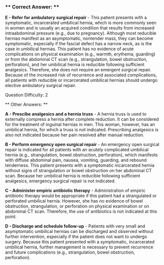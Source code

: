 ### ** Correct Answer: **

**E - Refer for ambulatory surgical repair** - This patient presents with a symptomatic, incarcerated umbilical hernia, which is more commonly seen in women and is usually an acquired condition that results from increased intraabdominal pressure (e.g., due to pregnancy). Although most reducible hernias manifest as an asymptomatic, nontender mass, they can become symptomatic, especially if the fascial defect has a narrow neck, as is the case in umbilical hernias. This patient has no evidence of acute complications on physical examination (e.g., warmth, erythema, guarding) or from the abdominal CT scan (e.g., strangulation, bowel obstruction, perforation), and her umbilical hernia is reducible following sufficient analgesics. Therefore, she does not require an emergent surgical repair. Because of the increased risk of recurrence and associated complications, all patients with reducible or incarcerated umbilical hernias should undergo elective ambulatory surgical repair.

Question Difficulty: 2

** Other Answers: **

**A - Prescibe analgesics and a hernia truss** - A hernia truss is used to externally compress a hernia after complete reduction. It can be considered for the treatment of inguinal hernias in men. This woman, however, has an umbilical hernia, for which a truss is not indicated. Prescribing analgesics is also not indicated because her pain resolved after manual reduction.

**B - Perform emergency open surgical repair** - An emergency open surgical repair is indicated for all patients with an acutely complicated umbilical hernia (e.g., strangulation, bowel obstruction, perforation), which manifests with diffuse abdominal pain, nausea, vomiting, guarding, and rebound tenderness. This patient presents with a symptomatic incarcerated hernia without signs of strangulation or bowel obstruction on her abdominal CT scan. Because her umbilical hernia is reducible following sufficient analgesics, emergency surgical repair is not indicated.

**C - Administer empiric antibiotic therapy** - Administration of empiric antibiotic therapy would be appropriate if this patient had a strangulated or perforated umbilical hernia. However, she has no evidence of bowel obstruction, strangulation, or perforation on physical examination or on abdominal CT scan. Therefore, the use of antibiotics is not indicated at this point.

**D - Discharge and schedule follow-up** - Patients with very small and asymptomatic umbilical hernias can be discharged and observed without further intervention, especially if the patient does not want to undergo surgery. Because this patient presented with a symptomatic, incarcerated umbilical hernia, further management is necessary to prevent recurrence and future complications (e.g., strangulation, bowel obstruction, perforation).

